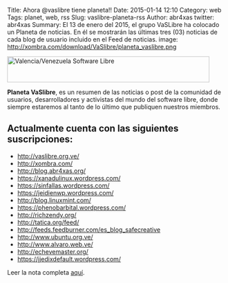 Title: Ahora @vaslibre tiene planeta!!
Date: 2015-01-14 12:10
Category: web
Tags: planet, web, rss
Slug: vaslibre-planeta-rss
Author: abr4xas
twitter: abr4xas
Summary: El 13 de enero del 2015, el grupo VaSLibre ha colocado un Planeta de noticias. En él se mostrarán las últimas tres (03) noticias de cada blog de usuario incluido en el Feed de noticias.
image: http://xombra.com/download/VaSlibre/planeta_vaslibre.png

<a href="http://www.vaslibre.org.ve" title="Valencia/Venezuela Software Libre" target="_blank">
    <img src="http://www.vaslibre.org.ve/logo/vaslibre_468_60.png" alt="Valencia/Venezuela Software Libre" width="468" height="60" border="0" />
</a>

**Planeta VaSlibre**, es un resumen de las noticias o post de la comunidad de usuarios, desarrolladores y activistas del mundo del software libre, donde siempre estaremos al tanto de lo último que publiquen nuestros miembros.

## Actualmente cuenta con las siguientes suscripciones:

- http://vaslibre.org.ve/
- http://xombra.com/
- http://blog.abr4xas.org/
- https://xanadulinux.wordpress.com/
- https://sinfallas.wordpress.com/
- https://jeidienwp.wordpress.com/
- http://blog.linuxmint.com/
- https://phenobarbital.wordpress.com/
- http://richzendy.org/
- http://tatica.org/feed/
- http://feeds.feedburner.com/es_blog_safecreative
- http://www.ubuntu.org.ve/
- http://www.alvaro.web.ve/
- http://echevemaster.org/
- https://jjedixdefault.wordpress.com/

Leer la nota completa [aquí](http://www.vaslibre.org.ve/index.php?id=378&go=5).